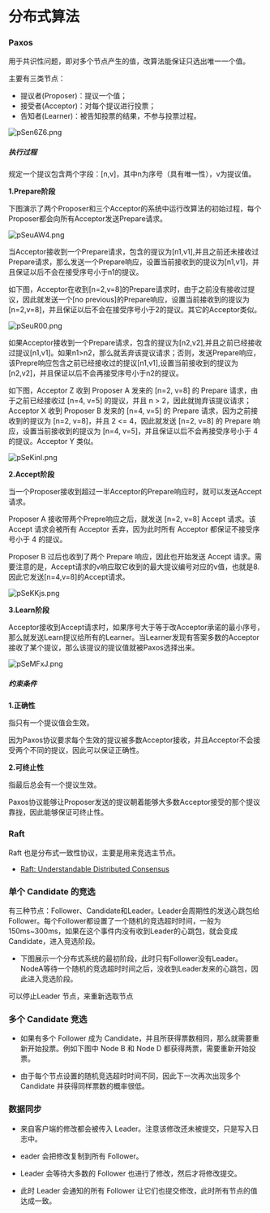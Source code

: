 # 分布式算法

### Paxos

用于共识性问题，即对多个节点产生的值，改算法能保证只选出唯一一个值。

主要有三类节点：

- 提议者(Proposer)：提议一个值；
- 接受者(Acceptor)：对每个提议进行投票；
- 告知者(Learner)：被告知投票的结果，不参与投票过程。

![pSen6Z6.png](https://s1.ax1x.com/2023/01/09/pSen6Z6.png)

##### 执行过程

规定一个提议包含两个字段：[n,v]，其中n为序号（具有唯一性），v为提议值。

**1.Prepare阶段**

下图演示了两个Proposer和三个Acceptor的系统中运行改算法的初始过程，每个Proposer都会向所有Acceptor发送Prepare请求。

![pSeuAW4.png](https://s1.ax1x.com/2023/01/09/pSeuAW4.png)

当Acceptor接收到一个Prepare请求，包含的提议为[n1,v1],并且之前还未接收过Prepare请求，那么发送一个Prepare响应，设置当前接收到的提议为[n1,v1]，并且保证以后不会在接受序号小于n1的提议。

如下图，Acceptor在收到[n=2,v=8]的Prepare请求时，由于之前没有接收过提议，因此就发送一个[no previous]的Prepare响应，设置当前接收到的提议为[n=2,v=8]，并且保证以后不会在接受序号小于2的提议。其它的Acceptor类似。

![pSeuR00.png](https://s1.ax1x.com/2023/01/09/pSeuR00.png)

如果Acceptor接收到一个Prepare请求，包含的提议为[n2,v2],并且之前已经接收过提议[n1,v1]。如果n1>n2，那么就丢弃该提议请求；否则，发送Prepare响应，该Prepre响应包含之前已经接收过的提议[n1,v1],设置当前接收到的提议为[n2,v2]，并且保证以后不会再接受序号小于n2的提议。


如下图，Acceptor Z 收到 Proposer A 发来的 [n=2, v=8] 的 Prepare 请求，由于之前已经接收过 [n=4, v=5] 的提议，并且 n > 2，因此就抛弃该提议请求；Acceptor X 收到 Proposer B 发来的 [n=4, v=5] 的 Prepare 请求，因为之前接收到的提议为 [n=2, v=8]，并且 2 <= 4，因此就发送 [n=2, v=8] 的 Prepare 响应，设置当前接收到的提议为 [n=4, v=5]，并且保证以后不会再接受序号小于 4 的提议。Acceptor Y 类似。

![pSeKinI.png](https://s1.ax1x.com/2023/01/09/pSeKinI.png)

**2.Accept阶段**

当一个Proposer接收到超过一半Acceptor的Prepare响应时，就可以发送Accept请求。

Proposer A 接收带两个Prepre响应之后，就发送 [n=2, v=8] Accept 请求。该 Accept 请求会被所有 Acceptor 丢弃，因为此时所有 Acceptor 都保证不接受序号小于 4 的提议。

Proposer B 过后也收到了两个 Prepare 响应，因此也开始发送 Accept 请求。需要注意的是，Accept请求的v响应取它收到的最大提议编号对应的v值，也就是8.因此它发送[n=4,v=8]的Accept请求。

![pSeKKjs.png](https://s1.ax1x.com/2023/01/09/pSeKKjs.png)

**3.Learn阶段**

Acceptor接收到Accept请求时，如果序号大于等于改Acceptor承诺的最小序号，那么就发送Learn提议给所有的Learner。当Learner发现有答案多数的Acceptor接收了某个提议，那么该提议的提议值就被Paxos选择出来。

![pSeMFxJ.png](https://s1.ax1x.com/2023/01/09/pSeMFxJ.png)


##### 约束条件

**1.正确性**

指只有一个提议值会生效。

因为Paxos协议要求每个生效的提议被多数Acceptor接收，并且Acceptor不会接受两个不同的提议，因此可以保证正确性。

**2.可终止性**

指最后总会有一个提议生效。

Paxos协议能够让Proposer发送的提议朝着能够大多数Acceptor接受的那个提议靠拢，因此能够保证可终止性。


### Raft

Raft 也是分布式一致性协议，主要是用来竞选主节点。

- [Raft: Understandable Distributed Consensus](http://thesecretlivesofdata.com/)
  

### 单个 Candidate 的竞选

有三种节点：Follower、Candidate和Leader。Leader会周期性的发送心跳包给Follower。每个Follower都设置了一个随机的竞选超时时间，一般为150ms~300ms，如果在这个事件内没有收到Leader的心跳包，就会变成Candidate，进入竞选阶段。

- 下图展示一个分布式系统的最初阶段，此时只有Follower没有Leader。NodeA等待一个随机的竞选超时时间之后，没收到Leader发来的心跳包，因此进入竞选阶段。


可以停止Leader 节点，来重新选取节点 

### 多个 Candidate 竞选

- 如果有多个 Follower 成为 Candidate，并且所获得票数相同，那么就需要重新开始投票。例如下图中 Node B 和 Node D 都获得两票，需要重新开始投票。

- 由于每个节点设置的随机竞选超时时间不同，因此下一次再次出现多个 Candidate 并获得同样票数的概率很低。


### 数据同步

- 来自客户端的修改都会被传入 Leader。注意该修改还未被提交，只是写入日志中。

- eader 会把修改复制到所有 Follower。

- Leader 会等待大多数的 Follower 也进行了修改，然后才将修改提交。

- 此时 Leader 会通知的所有 Follower 让它们也提交修改，此时所有节点的值达成一致。

